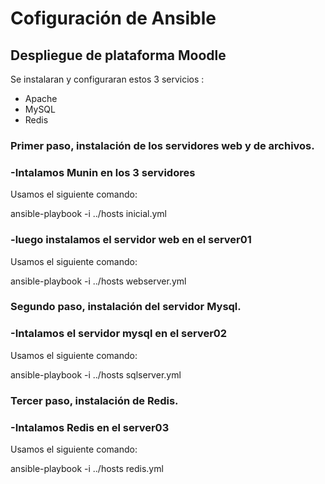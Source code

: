 # Cofiguración de Ansible

## Despliegue de plataforma Moodle

Se instalaran  y configuraran estos  3 servicios : 
<ul>
  <li>Apache</li>
  <li>MySQL</li>
  <li>Redis</li>
</ul>

<h3>Primer paso, instalación de los servidores web y de archivos.</h3>

### -Intalamos Munin en los 3 servidores

Usamos el siguiente comando: 

ansible-playbook -i ../hosts inicial.yml

### -luego instalamos el servidor web en el server01

Usamos el siguiente comando: 

ansible-playbook -i ../hosts webserver.yml

<h3>Segundo paso, instalación del servidor Mysql.</h3>

### -Intalamos el servidor mysql en el server02

Usamos el siguiente comando: 

ansible-playbook -i ../hosts sqlserver.yml

<h3>Tercer paso, instalación de Redis.</h3>

### -Intalamos Redis en el server03

Usamos el siguiente comando: 

ansible-playbook -i ../hosts redis.yml
